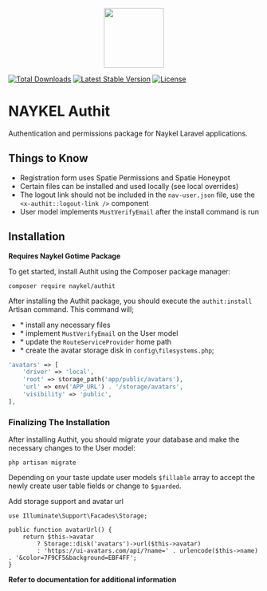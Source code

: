 <p align="center"><a href="https://naykel.com.au" target="_blank"><img src="https://avatars0.githubusercontent.com/u/32632005?s=460&u=d1df6f6e0bf29668f8a4845271e9be8c9b96ed83&v=4" width="120"></a></p>

<a href="https://packagist.org/packages/naykel/authit"><img src="https://img.shields.io/packagist/dt/naykel/authit" alt="Total Downloads"></a>
<a href="https://packagist.org/packages/naykel/authit"><img src="https://img.shields.io/packagist/v/naykel/authit" alt="Latest Stable Version"></a>
<a href="https://packagist.org/packages/naykel/authit"><img src="https://img.shields.io/packagist/l/naykel/authit" alt="License"></a>


# NAYKEL Authit

Authentication and permissions package for Naykel Laravel applications.

## Things to Know

- Registration form uses Spatie Permissions and Spatie Honeypot
- Certain files can be installed and used locally (see local overrides)
- The logout link should not be included in the `nav-user.json` file, use the `<x-authit::logout-link />` component
- User model implements `MustVerifyEmail` after the install command is run

## Installation

**Requires Naykel Gotime Package**

To get started, install Authit using the Composer package manager:

    composer require naykel/authit

After installing the Authit package, you should execute the `authit:install` Artisan command. This command will;

- \* install any necessary files
- \* implement `MustVerifyEmail` on the User model
- \* update the `RouteServiceProvider` home path
- \* create the avatar storage disk in `config\filesystems.php`;

```php
'avatars' => [
    'driver' => 'local',
    'root' => storage_path('app/public/avatars'),
    'url' => env('APP_URL') . '/storage/avatars',
    'visibility' => 'public',
],
```

### Finalizing The Installation

After installing Authit, you should migrate your database and make the necessary changes to the User model:

    php artisan migrate

Depending on your taste update user models `$fillable` array to accept the newly create user table fields or change to `$guarded`.

Add storage support and avatar url

    use Illuminate\Support\Facades\Storage;

    public function avatarUrl() {
        return $this->avatar
            ? Storage::disk('avatars')->url($this->avatar)
            : 'https://ui-avatars.com/api/?name=' . urlencode($this->name) . '&color=7F9CF5&background=EBF4FF';
    }


**Refer to documentation for additional information**
